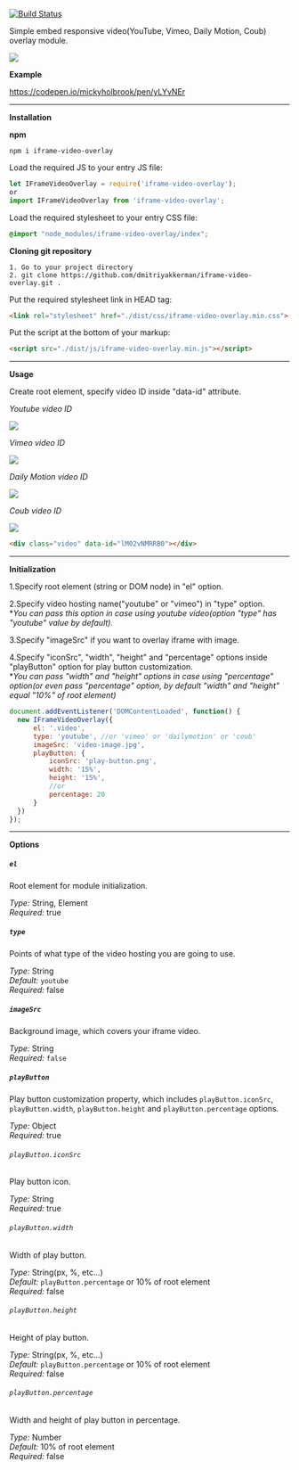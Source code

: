 [![Build Status](https://travis-ci.org/dmitriyakkerman/iframe-video-overlay.svg?branch=master)](https://travis-ci.org/dmitriyakkerman/iframe-video-overlay)

Simple embed responsive video(YouTube, Vimeo, Daily Motion, Coub) overlay module. 

<img src="https://raw.githubusercontent.com/dmitriyakkerman/iframe-video-overlay/master/docs-images/presentation.gif">

**Example**

https://codepen.io/mickyholbrook/pen/yLYvNEr

------

**Installation**

**npm**

    npm i iframe-video-overlay
    
Load the required JS to your entry JS file:
```js    
let IFrameVideoOverlay = require('iframe-video-overlay');   
or    
import IFrameVideoOverlay from 'iframe-video-overlay';
```    
Load the required stylesheet to your entry CSS file:
```css
@import "node_modules/iframe-video-overlay/index";
```    
**Cloning git repository**

    1. Go to your project directory
    2. git clone https://github.com/dmitriyakkerman/iframe-video-overlay.git .
  
  Put the required stylesheet link in HEAD tag:
```html  
<link rel="stylesheet" href="./dist/css/iframe-video-overlay.min.css">
 ```    
    
  Put the script at the bottom of your markup: 
```html
<script src="./dist/js/iframe-video-overlay.min.js"></script>    
```   
------    
 
**Usage**
     
Create root element, specify video ID inside "data-id" attribute. 

_Youtube video ID_

<img src="https://raw.githubusercontent.com/dmitriyakkerman/iframe-video-overlay/master/docs-images/image3.png">


_Vimeo video ID_


<img src="https://raw.githubusercontent.com/dmitriyakkerman/iframe-video-overlay/master/docs-images/image4.png">


_Daily Motion video ID_


<img src="https://raw.githubusercontent.com/dmitriyakkerman/iframe-video-overlay/master/docs-images/image5.png">

_Coub video ID_


<img src="https://raw.githubusercontent.com/dmitriyakkerman/iframe-video-overlay/master/docs-images/image6.png">

```html          
<div class="video" data-id="lM02vNMRRB0"></div>
``` 
------
         
**Initialization**

1.Specify root element (string or DOM node) in "el" option. 
 
2.Specify video hosting name("youtube" or "vimeo") in "type" option.   
*_You can pass this option in case using youtube video(option "type" has "youtube" value by default)._

3.Specify "imageSrc" if you want to overlay iframe with image.

4.Specify "iconSrc", "width", "height" and "percentage" options inside "playButton" option for play button customization.  
*_You can pass "width" and "height" options in case using "percentage" option(or even pass "percentage" option, by default "width" and "height" equal "10%" of root element)_
 
```js  
document.addEventListener('DOMContentLoaded', function() {
  new IFrameVideoOverlay({
      el: '.video',
      type: 'youtube', //or 'vimeo' or 'dailymotion' or 'coub'
      imageSrc: 'video-image.jpg',
      playButton: {
          iconSrc: 'play-button.png',
          width: '15%',
          height: '15%',
          //or
          percentage: 20
      }
  })
});
```

------

**Options**

##### `el`
Root element for module initialization.

*Type:* String, Element  
*Required:* true

##### `type`
Points of what type of the video hosting you are going to use.

*Type:* String  
*Default:* `youtube`  
*Required:* false

##### `imageSrc`
Background image, which covers your iframe video.

*Type:* String   
*Required:* `false` 

##### `playButton`
Play button customization property, which includes `playButton.iconSrc`, `playButton.width`, `playButton.height` and `playButton.percentage` options.

*Type:* Object   
*Required:* true

###### `playButton.iconSrc`
Play button icon.

*Type:* String   
*Required:* true

###### `playButton.width`
Width of play button.

*Type:* String(px, %, etc...)   
*Default:* `playButton.percentage` or 10% of root element  
*Required:* false

###### `playButton.height`
Height of play button.

*Type:* String(px, %, etc...)     
*Default:* `playButton.percentage` or 10% of root element  
*Required:* false

###### `playButton.percentage`
Width and height of play button in percentage. 

*Type:* Number   
*Default:* 10% of root element  
*Required:* false